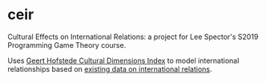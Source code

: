 # ceir
Cultural Effects on International Relations: a project for Lee Spector's S2019 Programming Game Theory course.

Uses <a href="http://clearlycultural.com/geert-hofstede-cultural-dimensions/">Geert Hofstede Cultural Dimensions Index</a> to model international relationships based on <a href="http://www.paulhensel.org/data.html">existing data on international relations</a>.
